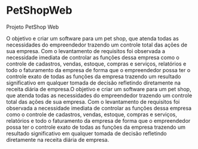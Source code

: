 # PetShopWeb
Projeto PetShop Web

O objetivo e criar um software para um pet shop, que atenda todas as necessidades do empreendedor trazendo um controle total das ações de sua empresa. Com o levantamento de requisitos foi observada a necessidade imediata de controlar as funções dessa empresa como o controle de cadastros, vendas, estoque, compras e serviços, relatórios e todo o faturamento da empresa de forma que o empreendedor possa ter o controle exato de todas as funções da empresa trazendo um resultado significativo em qualquer tomada de decisão refletindo diretamente na receita diária de empresa.O objetivo e criar um software para um pet shop, que atenda todas as necessidades do empreendedor trazendo um controle total das ações de sua empresa. Com o levantamento de requisitos foi observada a necessidade imediata de controlar as funções dessa empresa como o controle de cadastros, vendas, estoque, compras e serviços, relatórios e todo o faturamento da empresa de forma que o empreendedor possa ter o controle exato de todas as funções da empresa trazendo um resultado significativo em qualquer tomada de decisão refletindo diretamente na receita diária de empresa.
